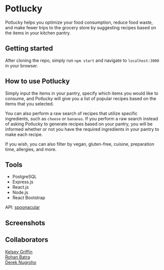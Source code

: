 # Potlucky

Potlucky helps you optimize your food consumption, reduce food waste, and make fewer trips to the grocery store by suggesting recipes based on the items in your kitchen pantry.

## Getting started

After cloning the repo, simply run `npm start` and navigate to `localhost:3000` in your browser.

## How to use Potlucky

Simply input the items in your pantry, specify which items you would like to consume, and Potlucky will give you a list of popular recipes based on the items that you selected.

You can also perform a raw search of recipes that utilize specific ingredients, such as `cheese` or `bananas`. If you perform a raw search instead of asking Potlucky to generate recipes based on your pantry, you will be informed whether or not you have the required ingredients in your pantry to make each recipe.

If you wish, you can also filter by vegan, gluten-free, cuisine, preparation time, allergies, and more.

## Tools

- PostgreSQL
- Express.js
- React.js
- Node.js
- React Bootstrap

API: [spoonacular](https://spoonacular.com/food-api)

## Screenshots

## Collaborators

[Kelsey Griffin](https://github.com/kelsey-griffin)  
[Rohan Batra](https://github.com/rohanbatra24)  
[Derek Nugroho](https://github.com/dereknugroho)
